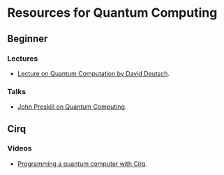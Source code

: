 # Resources for Quantum Computing 

                                                
## Beginner

### Lectures

* [Lecture on Quantum Computation by David Deutsch](http://www.quiprocone.org/Protected/DD_lectures.htm).


### Talks

* [John Preskill on Quantum Computing](https://blog.ycombinator.com/john-preskill-on-quantum-computing/).


## Cirq

### Videos
* [Programming a quantum computer with Cirq](https://www.youtube.com/watch?v=16ZfkPRVf2w&feature=youtu.be).
